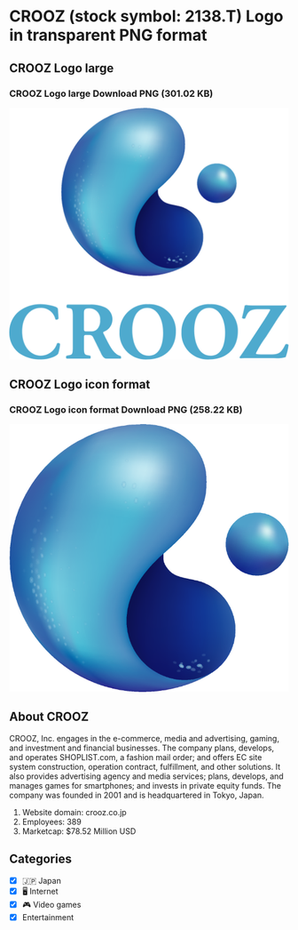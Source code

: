 # CROOZ (stock symbol: 2138.T) Logo in transparent PNG format

## CROOZ Logo large

### CROOZ Logo large Download PNG (301.02 KB)

![CROOZ Logo large Download PNG (301.02 KB)](/img/orig/2138.T_BIG-194f3267.png)

## CROOZ Logo icon format

### CROOZ Logo icon format Download PNG (258.22 KB)

![CROOZ Logo icon format Download PNG (258.22 KB)](/img/orig/2138.T-fb8588f6.png)

## About CROOZ

CROOZ, Inc. engages in the e-commerce, media and advertising, gaming, and investment and financial businesses. The company plans, develops, and operates SHOPLIST.com, a fashion mail order; and offers EC site system construction, operation contract, fulfillment, and other solutions. It also provides advertising agency and media services; plans, develops, and manages games for smartphones; and invests in private equity funds. The company was founded in 2001 and is headquartered in Tokyo, Japan.

1. Website domain: crooz.co.jp
2. Employees: 389
3. Marketcap: $78.52 Million USD


## Categories
- [x] 🇯🇵 Japan
- [x] 🖥️ Internet
- [x] 🎮 Video games
- [x] Entertainment
